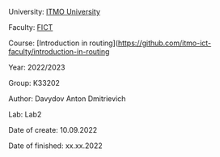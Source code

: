 University: [ITMO University](https://itmo.ru/ru/)

Faculty: [FICT](https://fict.itmo.ru)

Course: [Introduction in routing](https://github.com/itmo-ict-faculty/introduction-in-routing

Year: 2022/2023

Group: K33202

Author: Davydov Anton Dmitrievich

Lab: Lab2

Date of create: 10.09.2022

Date of finished: xx.xx.2022

